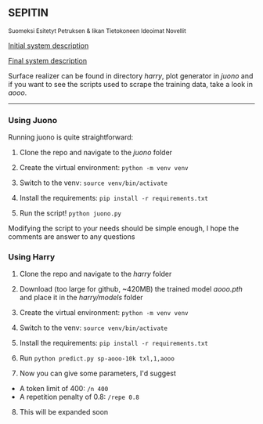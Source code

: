 ## SEPITIN
<sup>Suomeksi Esitetyt Petruksen & Iikan Tietokoneen Ideoimat Novellit</sup>

[Initial system description](https://github.com/fergusq/sepitin/blob/master/system.md)

[Final system description](https://github.com/fergusq/sepitin/blob/master/sepitin-final-system-description.md)

Surface realizer can be found in directory *harry*, plot generator in *juono* and if you want to see the scripts used to scrape the training data, take a look in *aooo*.

* * *

### Using Juono

Running juono is quite straightforward:

1. Clone the repo and navigate to the *juono* folder

2. Create the virtual environment: `python -m venv venv`

3. Switch to the venv: `source venv/bin/activate`

4. Install the requirements: `pip install -r requirements.txt`

5. Run the script! `python juono.py`

Modifying the script to your needs should be simple enough, I hope the comments are answer to any questions

### Using Harry

1. Clone the repo and navigate to the *harry* folder

2. Download (too large for github, ~420MB) the trained model *aooo.pth* and place it in the *harry/models* folder

3. Create the virtual environment: `python -m venv venv`

4. Switch to the venv: `source venv/bin/activate`

5. Install the requirements: `pip install -r requirements.txt`

6. Run `python predict.py sp-aooo-10k txl,1,aooo`

7. Now you can give some parameters, I'd suggest
  * A token limit of 400: `/n 400`
  * A repetition penalty of 0.8: `/repe 0.8`

8. This will be expanded soon


